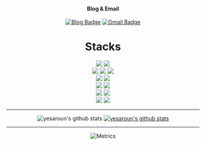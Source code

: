<div align=center >
  
  #### Blog & Email
  
  [![Blog Badge](https://img.shields.io/badge/-예사로운-2e8b57?logo=AerLingus&logoColor=white&link=https://yesaroun.tistory.com/)](https://yesaroun.tistory.com/)
  [![Gmail Badge](https://img.shields.io/badge/Gmail-d14836?logo=Gmail&logoColor=white&link=mailto:akor11lyt@gmail.com)](mailto:akor11lyt@gmail.com)

  <h1 align="center">Stacks</h1>
  <p align="center">
    <img src="https://img.shields.io/badge/Python-3776AB?style=for-the-badge&logo=Python&logoColor=white"> 
    <img src="https://img.shields.io/badge/Java-FC4C02?style=for-the-badge&logo=Java&logoColor=white">
  <!--   <img src="https://img.shields.io/badge/PHP-777BB4?style=for-the-badge&logo=PHP&logoColor=white"> -->
    <br>
    <img src="https://img.shields.io/badge/HTML5-E34F26?style=for-the-badge&logo=HTML5&logoColor=white"> 
    <img src="https://img.shields.io/badge/CSS-1572B6?style=for-the-badge&logo=CSS&logoColor=white"> 
    <img src="https://img.shields.io/badge/JavaScript-F7DF1E?style=for-the-badge&logo=JavaScript&logoColor=black"> 
    <br>
    <img src="https://img.shields.io/badge/React-61DAFB?style=for-the-badge&logo=React&logoColor=white">
    <img src="https://img.shields.io/badge/jQuery-0769AD?style=for-the-badge&logo=jQuery&logoColor=white">
    <br>
    <img src="https://img.shields.io/badge/MySQL-4479A1?style=for-the-badge&logo=MySQL&logoColor=white">
    <img src="https://img.shields.io/badge/Oracle-F80000?style=for-the-badge&logo=Oracle&logoColor=white">
  <!--   <img src="https://img.shields.io/badge/MyBatis-000000?style=for-the-badge&logo=Bitdefender&logoColor=white"> -->
    <br>
    <img src="https://img.shields.io/badge/Django-092E20?style=for-the-badge&logo=Django&logoColor=white">
  <!--   <img src="https://img.shields.io/badge/Spring-6DB33F?style=for-the-badge&logo=Spring&logoColor=white">  -->
    <img src="https://img.shields.io/badge/Bootstrap-7952B3?style=for-the-badge&logo=Bootstrap&logoColor=white">
    <br>
  <!--   <img src="https://img.shields.io/badge/Apache Tomcat-F8DC75?style=for-the-badge&logo=apachetomcat&logoColor=black"/> -->
    <img src="https://img.shields.io/badge/Git-F05032?style=for-the-badge&logo=Git&logoColor=white"> 
    <img src="https://img.shields.io/badge/GitHub-181717?style=for-the-badge&logo=GitHub&logoColor=white">
  </p>


  <hr>

  ![yesaroun's github stats](https://github-readme-stats.vercel.app/api?username=yesaroun&show_icons=true)
  [![yesaroun's github stats](https://github-readme-stats.vercel.app/api/top-langs/?username=yesaroun&show_icons=true&hide_border=true&title_color=004386&icon_color=004386&layout=compact)](https://github.com/yesaroun)


  <hr>

  ![Metrics](https://metrics.lecoq.io/yesaroun?template=classic&base.header=0&base.activity=0&base.community=0&isocalendar=1&base=header%2C%20activity%2C%20community%2C%20repositories%2C%20metadata&base.indepth=false&base.hireable=false&base.skip=false&isocalendar=false&isocalendar.duration=full-year&config.timezone=Asia%2FSeoul)
</div>


<!--
**yesaroun/yesaroun** is a ✨ _special_ ✨ repository because its `README.md` (this file) appears on your GitHub profile.

Here are some ideas to get you started:

- 🔭 I’m currently working on ...
- 🌱 I’m currently learning ...
- 👯 I’m looking to collaborate on ...
- 🤔 I’m looking for help with ...
- 💬 Ask me about ...
- 📫 How to reach me: ...
- 😄 Pronouns: ...
- ⚡ Fun fact: ...
-->
